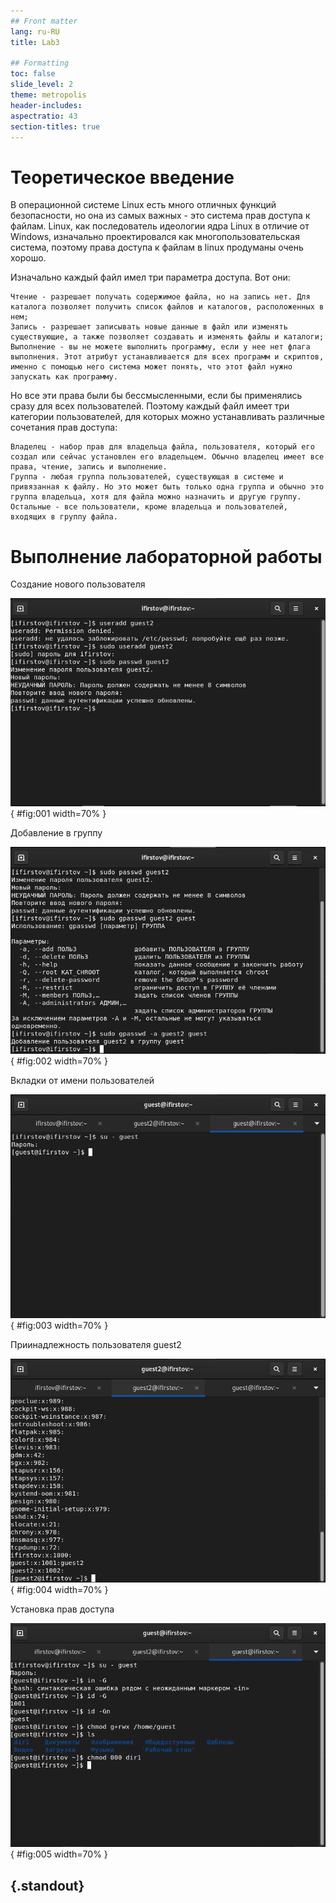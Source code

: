 ```yaml
---
## Front matter
lang: ru-RU
title: Lab3

## Formatting
toc: false
slide_level: 2
theme: metropolis
header-includes: 
aspectratio: 43
section-titles: true
---
```


# Теоретическое введение

В операционной системе Linux есть много отличных функций безопасности, но она из самых важных - это система прав доступа к файлам. Linux, как последователь идеологии ядра Linux в отличие от Windows, изначально проектировался как многопользовательская система, поэтому права доступа к файлам в linux продуманы очень хорошо.

Изначально каждый файл имел три параметра доступа. Вот они:

    Чтение - разрешает получать содержимое файла, но на запись нет. Для каталога позволяет получить список файлов и каталогов, расположенных в нем;
    Запись - разрешает записывать новые данные в файл или изменять существующие, а также позволяет создавать и изменять файлы и каталоги;
    Выполнение - вы не можете выполнить программу, если у нее нет флага выполнения. Этот атрибут устанавливается для всех программ и скриптов, именно с помощью него система может понять, что этот файл нужно запускать как программу.

Но все эти права были бы бессмысленными, если бы применялись сразу для всех пользователей. Поэтому каждый файл имеет три категории пользователей, для которых можно устанавливать различные сочетания прав доступа:

    Владелец - набор прав для владельца файла, пользователя, который его создал или сейчас установлен его владельцем. Обычно владелец имеет все права, чтение, запись и выполнение.
    Группа - любая группа пользователей, существующая в системе и привязанная к файлу. Но это может быть только одна группа и обычно это группа владельца, хотя для файла можно назначить и другую группу.
    Остальные - все пользователи, кроме владельца и пользователей, входящих в группу файла.


# Выполнение лабораторной работы

Создание нового пользователя

![Создание нового пользователя](image/1.png){ #fig:001 width=70% }

Добавление в группу

![Добавление в группу](image/2.png){ #fig:002 width=70% }

Вкладки от имени пользователей

![Вкладки от имени пользователей](image/3.png){ #fig:003 width=70% }

Приинадлежность пользователя guest2

![Приинадлежность пользователя guest2](image/4.png){ #fig:004 width=70% }

Установка прав доступа

![Установка прав доступа](image/5.png){ #fig:005 width=70% }


## {.standout}


